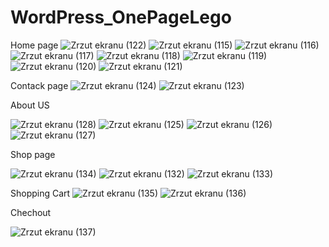 # WordPress_OnePageLego

Home page
![Zrzut ekranu (122)](https://user-images.githubusercontent.com/130925883/234262762-934b7220-d4ae-4498-8c5e-15d343d9e275.png)
![Zrzut ekranu (115)](https://user-images.githubusercontent.com/130925883/234262781-55e75e78-251e-44ab-a309-539eee548b36.png)
![Zrzut ekranu (116)](https://user-images.githubusercontent.com/130925883/234262786-d6b66d00-f117-44c9-b00d-63bf39d835c9.png)
![Zrzut ekranu (117)](https://user-images.githubusercontent.com/130925883/234262792-f255af4c-8ae4-4520-aeb8-b52abf645bc4.png)
![Zrzut ekranu (118)](https://user-images.githubusercontent.com/130925883/234262797-e6356bfd-37f2-467c-b397-0d99edc73fcf.png)
![Zrzut ekranu (119)](https://user-images.githubusercontent.com/130925883/234262806-f9adde97-5592-4fea-98b1-ddbfa9fdee40.png)
![Zrzut ekranu (120)](https://user-images.githubusercontent.com/130925883/234262811-f85805d6-710b-4be6-8b69-dba2c925e106.png)
![Zrzut ekranu (121)](https://user-images.githubusercontent.com/130925883/234262826-67e8db9a-6f60-42d4-953b-059c393843f4.png)

Contack page
![Zrzut ekranu (124)](https://user-images.githubusercontent.com/130925883/234263180-ec623e9d-45f9-4d97-9070-23fd0cdf4df3.png)
![Zrzut ekranu (123)](https://user-images.githubusercontent.com/130925883/234263187-c60daf52-8979-4021-b197-f504b3a54e3f.png)

About US

![Zrzut ekranu (128)](https://user-images.githubusercontent.com/130925883/234264220-cd084418-88b7-473b-b4b3-e79b22f81134.png)
![Zrzut ekranu (125)](https://user-images.githubusercontent.com/130925883/234264227-ec7267d0-8214-40dc-bb53-bc32c21b6cba.png)
![Zrzut ekranu (126)](https://user-images.githubusercontent.com/130925883/234264232-60b421af-9022-4d2d-8ef3-811b18798f68.png)
![Zrzut ekranu (127)](https://user-images.githubusercontent.com/130925883/234264234-8d5ab9d4-0686-49b1-bda0-c19a9e1465cd.png)

Shop page

![Zrzut ekranu (134)](https://user-images.githubusercontent.com/130925883/234264327-73901b21-5f90-4968-99bd-b757d612c8b0.png)
![Zrzut ekranu (132)](https://user-images.githubusercontent.com/130925883/234264335-63693078-d040-44f9-a256-37e85de92c71.png)
![Zrzut ekranu (133)](https://user-images.githubusercontent.com/130925883/234264339-40e445ff-d7e3-4d23-9610-cb4e600ff486.png)

Shopping Cart
![Zrzut ekranu (135)](https://user-images.githubusercontent.com/130925883/234264437-c7290209-84e2-4d93-bd0b-c030c20140fd.png)
![Zrzut ekranu (136)](https://user-images.githubusercontent.com/130925883/234264468-9557536c-2ec6-470e-91b9-5ee76a56307b.png)

Chechout

![Zrzut ekranu (137)](https://user-images.githubusercontent.com/130925883/234264549-89766b4a-6744-465a-b525-eb9a34cf070a.png)
